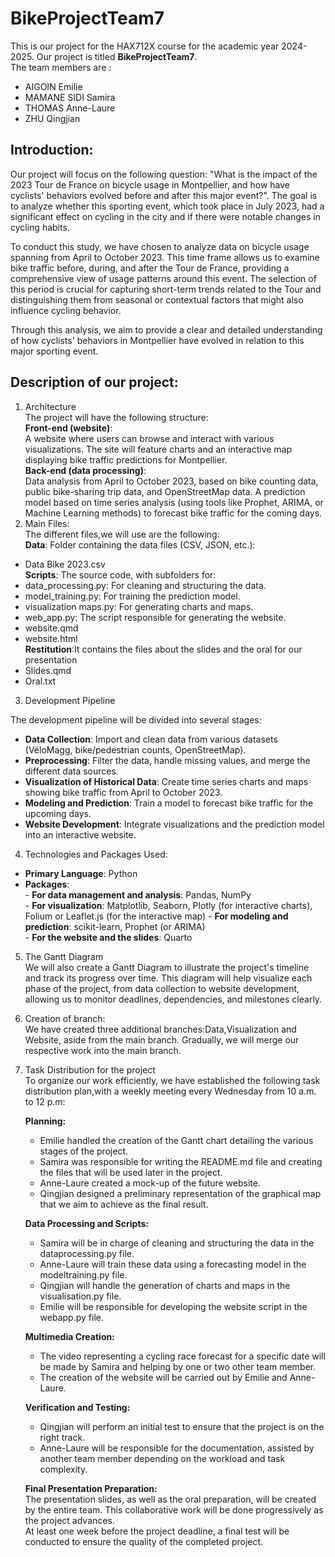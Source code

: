 # BikeProjectTeam7
This is our project for the HAX712X course for the academic year 2024-2025.
Our project is titled **BikeProjectTeam7**.\
The team members are :
- AIGOIN Emilie
- MAMANE SIDI Samira
- THOMAS Anne-Laure
- ZHU Qingjian
## Introduction:  
Our project will focus on the following question: "What is the impact of the 2023 Tour de France on bicycle usage in Montpellier, and how have cyclists' behaviors evolved before and after this major event?". The goal is to analyze whether this sporting event, which took place in July 2023, had a significant effect on cycling in the city and if there were notable changes in cycling habits.

To conduct this study, we have chosen to analyze data on bicycle usage spanning from April to October 2023. This time frame allows us to examine bike traffic before, during, and after the Tour de France, providing a comprehensive view of usage patterns around this event. The selection of this period is crucial for capturing short-term trends related to the Tour and distinguishing them from seasonal or contextual factors that might also influence cycling behavior.

Through this analysis, we aim to provide a clear and detailed understanding of how cyclists' behaviors in Montpellier have evolved in relation to this major sporting event.  
## Description of our project:  
1. Architecture  
The project will have the following structure:\
**Front-end (website)**:\
A website where users can browse and interact with various visualizations.
The site will feature charts and an interactive map displaying bike traffic predictions for Montpellier.\
**Back-end (data processing)**:\
Data analysis from April to October 2023, based on bike counting data, public bike-sharing trip data, and OpenStreetMap data.
A prediction model based on time series analysis (using tools like Prophet, ARIMA, or Machine Learning methods) to forecast bike traffic for the coming days.  
2. Main Files:\
The different files,we will use are the following:  
**Data**: Folder containing the data files (CSV, JSON, etc.):
- Data Bike 2023.csv \
**Scripts**: The source code, with subfolders for:
- data_processing.py: For cleaning and structuring the data.  
- model_training.py: For training the prediction model.  
- visualization maps.py: For generating charts and maps.  
- web_app.py: The script responsible for generating the website. 
- website.qmd
- website.html \
**Restitution**:It contains the files about the slides and the oral for our presentation
- Slides.qmd
- Oral.txt

3. Development Pipeline

The development pipeline will be divided into several stages:
- **Data Collection**: Import and clean data from various datasets (VéloMagg, bike/pedestrian counts, OpenStreetMap).
- **Preprocessing**: Filter the data, handle missing values, and merge the different data sources.
- **Visualization of Historical Data**: Create time series charts and maps showing bike traffic from April to October 2023.
- **Modeling and Prediction**: Train a model to forecast bike traffic for the upcoming days.
- **Website Development**: Integrate visualizations and the prediction model into an interactive website.
4. Technologies and Packages Used:
- **Primary Language**: Python
- **Packages**:  
      - **For data management and analysis**: Pandas, NumPy  
      - **For visualization**: Matplotlib, Seaborn, Plotly (for interactive charts), Folium  or Leaflet.js (for the interactive map)
      - **For modeling and prediction**: scikit-learn, Prophet (or ARIMA)  
      - **For the website and the slides**: Quarto  
5. The Gantt Diagram\
We will also create a Gantt Diagram to illustrate the project's timeline and track its progress over time. This diagram will help visualize each phase of the project, from data collection to website development, allowing us to monitor deadlines, dependencies, and milestones clearly.
6. Creation of branch:\
We have created three additional branches:Data,Visualization and Website, aside from the main branch. Gradually, we will merge our respective work into the main branch.
7. Task Distribution for the project \
To organize our work efficiently, we have established the following task distribution plan,with a weekly meeting every Wednesday from 10 a.m. to 12 p.m:

    **Planning:**
    - Emilie handled the creation of the Gantt chart detailing the various stages of the project.
    - Samira was responsible for writing the README.md file and creating the files that will be used later in the project.
    - Anne-Laure created a mock-up of the future website.
    - Qingjian designed a preliminary representation of the graphical map that we aim to achieve as the final result.

    **Data Processing and Scripts:**
    - Samira will be in charge of cleaning and structuring the data in the dataprocessing.py file.
    - Anne-Laure will train these data using a forecasting model in the modeltraining.py file.
    - Qingjian will handle the generation of charts and maps in the visualisation.py file.
    - Emilie will be responsible for developing the website script in the webapp.py file.

    **Multimedia Creation:**
    - The video representing a cycling race forecast for a specific date will be made by Samira and helping by one or two other team member.
    - The creation of the website will be carried out by Emilie and Anne-Laure.

    **Verification and Testing:**
    - Qingjian will perform an initial test to ensure that the project is on the right track.
    - Anne-Laure will be responsible for the documentation, assisted by another team member depending on the workload and task complexity.

    **Final Presentation Preparation:**\
        The presentation slides, as well as the oral preparation, will be created by the entire team. This collaborative work will be done progressively as the project advances.\
        At least one week before the project deadline, a final test will be conducted to ensure the quality of the completed project.


